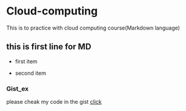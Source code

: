 # Cloud-computing
This is to practice with cloud computing course(Markdown language)

## this is first line for MD
* first item
- second item

### Gist_ex
please cheak my code in the gist [click]()
